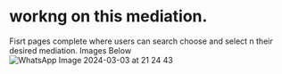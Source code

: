 # workng on this mediation.
 Fisrt pages complete where users can search choose and select n their desired mediation.
 Images Below
 ![WhatsApp Image 2024-03-03 at 21 24 43](https://github.com/GMurira/Meditation-App/assets/118381779/a2f86709-f0b9-4c0b-8a0e-c62a1dc33a59)

